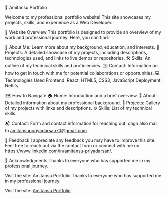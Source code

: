 🚀 Amitansu Portfolio

Welcome to my professional portfolio website! This site showcases my projects, skills, and experience as a Web Developer.

🌟 Website Overview
This portfolio is designed to provide an overview of my work and professional journey. Here, you can find:

👤 About Me: 
Learn more about my background, education, and interests.
📂 Projects: 
A detailed showcase of my projects, including descriptions, technologies used, and links to live demos or repositories.
🛠️ Skills:
An outline of my technical skills and proficiencies.
✉️ Contact:
Information on how to get in touch with me for potential collaborations or opportunities.
💻 Technologies Used
Frontend: React, HTML5, CSS3, JavaScript
Deployment: Netlify

🗺️ How to Navigate
🏠 Home: Introduction and a brief overview.
📝 About: Detailed information about my professional background.
📁 Projects: Gallery of my projects with links and descriptions.
⚙️ Skills: List of my technical skills.

📬 Contact: Form and contact information for reaching out. cagn also mail to amitansuporiyadarsan70@gmail.com

📣 Feedback
I appreciate any feedback you may have to improve this site. Feel free to reach out via the contact form or connect with me on https://www.linkedin.com/in/amitansu-priyadarsan/.

🙏 Acknowledgments
Thanks to everyone who has supported me in my professional journey.

Visit the site: Amitansu Portfolio
Thanks to everyone who has supported me in my professional journey.

Visit the site: [Amitansu Portfolio](https://amitansuportfolio.netlify.app/)
